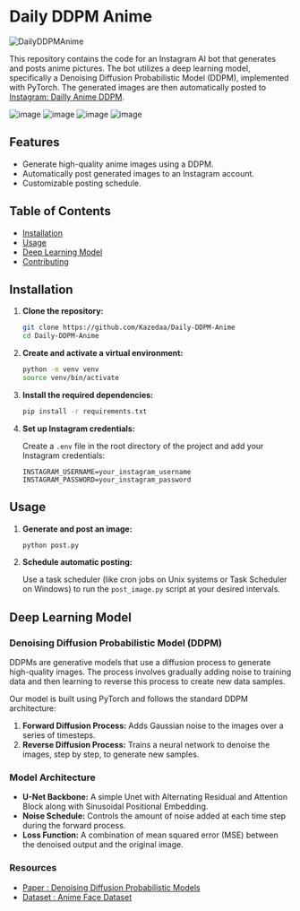 # Daily DDPM Anime
![DailyDDPMAnime](https://img.shields.io/badge/DailyDDPMAnime-v1.0-lightred)

This repository contains the code for an Instagram AI bot that generates and posts anime pictures. The bot utilizes a deep learning model, specifically a Denoising Diffusion Probabilistic Model (DDPM), implemented with PyTorch. The generated images are then automatically posted to [Instagram: Dailly Anime DDPM](https://www.instagram.com/daily.ddpm.anime/).

![image](https://github.com/Kazedaa/Daily-DDPM-Anime/assets/120291477/b0d1fb90-dceb-4db8-9e57-29f30720f125) ![image](https://github.com/Kazedaa/Daily-DDPM-Anime/assets/120291477/4b11d751-8ad9-498b-8dcd-97438344e930)
![image](https://github.com/Kazedaa/Daily-DDPM-Anime/assets/120291477/1e069377-0a89-4485-a728-78782699d126) ![image](https://github.com/Kazedaa/Daily-DDPM-Anime/assets/120291477/2e481b0d-8aa4-4603-b7c1-b795f00784b4)


## Features

- Generate high-quality anime images using a DDPM.
- Automatically post generated images to an Instagram account.
- Customizable posting schedule.

## Table of Contents

- [Installation](#installation)
- [Usage](#usage)
- [Deep Learning Model](#deep-learning-model)
- [Contributing](#contributing)

## Installation

1. **Clone the repository:**

    ```bash
    git clone https://github.com/Kazedaa/Daily-DDPM-Anime
    cd Daily-DDPM-Anime
    ```

2. **Create and activate a virtual environment:**

    ```bash
    python -m venv venv
    source venv/bin/activate
    ```

3. **Install the required dependencies:**

    ```bash
    pip install -r requirements.txt
    ```

4. **Set up Instagram credentials:**

    Create a `.env` file in the root directory of the project and add your Instagram credentials:

    ```plaintext
    INSTAGRAM_USERNAME=your_instagram_username
    INSTAGRAM_PASSWORD=your_instagram_password
    ```

## Usage

1. **Generate and post an image:**

    ```bash
    python post.py
    ```

2. **Schedule automatic posting:**

    Use a task scheduler (like cron jobs on Unix systems or Task Scheduler on Windows) to run the `post_image.py` script at your desired intervals.

## Deep Learning Model

### Denoising Diffusion Probabilistic Model (DDPM)

DDPMs are generative models that use a diffusion process to generate high-quality images. The process involves gradually adding noise to training data and then learning to reverse this process to create new data samples.

Our model is built using PyTorch and follows the standard DDPM architecture:

1. **Forward Diffusion Process:** Adds Gaussian noise to the images over a series of timesteps.
2. **Reverse Diffusion Process:** Trains a neural network to denoise the images, step by step, to generate new samples.

### Model Architecture

- **U-Net Backbone:** A simple Unet with Alternating Residual and Attention Block along with Sinusoidal Positional Embedding.
- **Noise Schedule:** Controls the amount of noise added at each time step during the forward process.
- **Loss Function:** A combination of mean squared error (MSE) between the denoised output and the original image.

### Resources
- [Paper : Denoising Diffusion Probabilistic Models](https://arxiv.org/abs/2006.11239)
- [Dataset : Anime Face Dataset](https://www.kaggle.com/datasets/splcher/animefacedataset)
